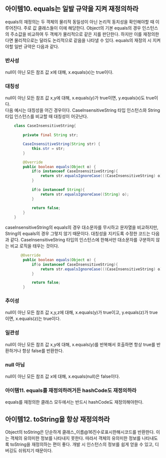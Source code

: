 ## 아이템10. equals는 일발 규약을 지켜 재정의하라
equals의 재정의는 두 객체의 물리적 동일성이 아닌 논리적 동치성을 확인해야할 때 이루어진다. 주로 값 클래스들이 이에 해당한다. Object의 기본 equals의 경우 인스턴스의 주소값을 비교하여 두 객체가 물리적으로 같은 지를 판단한다. 하지만 이를 재정의한다면 물리적으로는 달라도 논리적으로 같음을 나타낼 수 있다. equals의 재정의 시 지켜야할 일반 규약은 다음과 같다.  
### 반사성  
null이 아닌 모든 참조 값 x에 대해, x.equals(x)는 true이다.
### 대칭성  
null이 아닌 모든 참조 값 x,y에 대해, x.equals(y)가 true이면, y.equals(x)도 true이다.  
다음 예시는 대칭성을 어긴 경우이다. CaseInsensitiveString 타입 인스턴스와 String 타입 인스턴스를 비교할 때 대칭성이 어긋난다.  
```java
    class CaseInsensitiveString{
        
        private final String str;

        CaseInsensitiveString(String str) {
            this.str = str;
        }

        @Override
        public boolean equals(Object o) {
            if(o instanceof CaseInsensitiveString){
                return str.equalsIgnoreCase(((CaseInsensitiveString) o).str);
            }
            
            if(o instanceof String){
                return str.equalsIgnoreCase((String) o);
            }
            
            return false;
        }
    }
```
caseInsensitiveString의 equals의 경우 대소문자를 무시하고 문자열을 비교하지만, String의 equals의 경우 그렇지 않기 때문이다. 대칭성을 지키도록 수정한 코드는 다음과 같다. CaseInsensitiveString 타입의 인스턴스에 한해서만 대소문자를 구분하지 않는 비교 로직을 태우는 것이다.
```java
       @Override
        public boolean equals(Object o) {
            if(o instanceof CaseInsensitiveString){
                return str.equalsIgnoreCase(((CaseInsensitiveString) o).str);
            }

            return false;
        }
```
    
### 추이성
null이 아닌 모든 참조 값 x,y,z에 대해, x.equals(y)가 true이고, y.equals(z)가 true이면, x.equals(z)는 true이다.
### 일관성
null이 아닌 모든 참조 값 x,y에 대해, x.equals(y)를 반복해서 호출하면 항상 true를 반환하거나 항상 false를 반환한다.
### null 아님
null이 아닌 모든 참조 값 x에 대해, x.equals(null)은 false이다.
### 아이템11. equals를 재정의하려거든 hashCode도 재정의하라
equals를 재정의한 클래스 모두에서는 반드시 hashCode도 재정의해야한다.

## 아이템12. toString을 항상 재정의하라
Object의 toString은 단순하게 클래스_이름@16진수로표시한해시코드를 반환한다. 이는 객체의 유의미한 정보를 나타내지 못한다. 따라서 객체의 유의미한 정보를 나타내도록 toString을 재정의하는 편이 좋다. 개발 시 인스턴스의 정보를 쉽게 얻을 수 있고, 디버깅도 쉬워지기 때문이다. 
